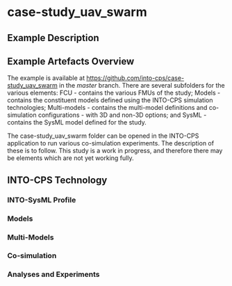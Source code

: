 # case-study_uav_swarm

## Example Description

## Example Artefacts Overview

The example is available at https://github.com/into-cps/case-study_uav_swarm in the *master* branch. There are several subfolders for the various elements: FCU - contains the various FMUs of the study; Models - contains the constituent models defined using the INTO-CPS simulation technologies; Multi-models - contains the multi-model definitions and co-simulation configurations - with 3D and non-3D options; and SysML - contains the SysML model defined for the study.

The case-study_uav_swarm folder can be opened in the INTO-CPS application to run various co-simulation experiments. The description of these is to follow. This study is a work in progress, and therefore there may be elements which are not yet working fully.

## INTO-CPS Technology

### INTO-SysML Profile

### Models

### Multi-Models

### Co-simulation

### Analyses and Experiments